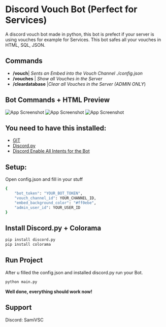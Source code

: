 
# Discord Vouch Bot (Perfect for Services)

A discord vouch bot made in python, this bot is prefect if your server is using vouches for example for Services. This bot safes all your vouches in HTML, SQL, JSON.


## Commands

- **/vouch**| *Sents an Embed into the Vouch Channel ./config.json*
- **/vouches** | *Show all Vouches in the Server*
- **/cleardatabase** |*Clear all Vouches in the Server (ADMIN ONLY*)



## Bot Commands + HTML Preview

![App Screenshot](https://cdn.discordapp.com/attachments/1287864112851849310/1293168340407422997/image.png?ex=6706645e&is=670512de&hm=444ba2a03e2e7b222c181cc743331dbf4ef8478ee792cb161584b5a0281dd090&)
![App Screenshot](https://cdn.discordapp.com/attachments/1287864112851849310/1293168805794807828/image.png?ex=670664cd&is=6705134d&hm=04db5c3f1d50e87b93057be8b789dd73f828beb465d51c227a4aebb5df17bb4c&)
![App Screenshot](https://cdn.discordapp.com/attachments/1287864112851849310/1293168980802146384/image.png?ex=670664f6&is=67051376&hm=da7fc7b869d4a4f8d722eb8d276883879d199623ceb332f57acbbcd58567ff7f&)




## You need to have this installed:

 - [GIT](https://git-scm.com/downloads)
 - [Discord.py](https://discordpy.readthedocs.io/en/latest/intro.html)
 - [Discord Enable All Intents for the Bot](https://discord.com/developers/applications)


## Setup:
Open config.json and fill in your stuff

```bash
{
    "bot_token": "YOUR_BOT_TOKEN",
    "vouch_channel_id": YOUR_CHANNEL_ID,
    "embed_background_color": "#ff0ebe",
    "admin_user_id": YOUR_USER_ID
}
```

## Install Discord.py + Colorama


```bash
pip install discord.py
pip install colorama
```

## Run Project
After u filled the config.json and installed discord.py run your Bot.

```bash
python main.py
```


**Well done, everything should work now!**

## Support

Discord: SamiVSC

